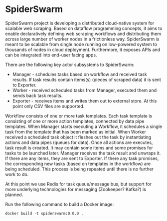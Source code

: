 # SpiderSwarm

SpiderSwarm project is developing a distributed cloud-native system for scalable web scraping. Based on dataflow programming concepts, it aims to
enable declaratively defining web scraping workflows and distributing them across large number of worker nodes in a frictionless way. 
SpiderSwarm is meant to be scalable from single node running on low-powered system to thousands of nodes in cloud deployment. 
Furthermore, it exposes APIs and can be integrated into end-user facing apps.

There are the following key actor subsystems to SpiderSwarm:

* Manager - schedules tasks based on workflow and received task results. If task results contain items(s) (pieces of scraped data) it is sent to Exporter.
* Worker - received scheduled tasks from Manager, executed them and sends back task results.
* Exporter - receives items and writes them out to external store. At this point only CSV files are supported.

Workflow consists of one or more task templates. Each task template is consisting of one or more action templates, connected by data pipe templates.
When Manager starts executing a Workflow, it schedules a single task from the template that has been marked as initial. When Worker received a
scheduled task object it fleshes out the task by instantiating actions and data pipes (queues for data). Once all actions are executes, task result
is created. It may contain some items and some promises for tasks to be launched later. Manager receives the task result and unwraps it. If there
are any items, they are sent to Exporter. If there any task promises, the corresponding new tasks (based on templates in the workflow) are being
scheduled. This process is being repeated until there is no further work to do.

At this point we use Redis for task queue/message bus, but support for more underlying technologies for messaging (Zookeeper? Kafka?) is planned.

Run the following command to build a Docker image:
```
docker build -t spiderswarm:0.0.0 .
```

